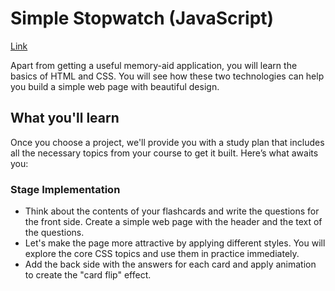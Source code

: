 # Simple Stopwatch (JavaScript)

[Link](https://hyperskill.org/projects/115)

Apart from getting a useful memory-aid application, you will learn the basics of HTML and CSS. You will see how these two technologies can help you build a simple web page with beautiful design.

## What you'll learn

Once you choose a project, we'll provide you with a study plan that includes all the necessary topics from your course to get it built. Here’s what awaits you:

### Stage Implementation

- Think about the contents of your flashcards and write the questions for the front side. Create a simple web page with the header and the text of the questions.
- Let's make the page more attractive by applying different styles. You will explore the core CSS topics and use them in practice immediately.
- Add the back side with the answers for each card and apply animation to create the "card flip" effect.

